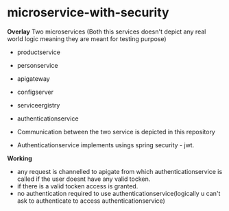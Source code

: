 # microservice-with-security
**Overlay**
Two microservices (Both this services doesn't depict any real world logic meaning they are meant for testing purpose)
  -  productservice
  -  personservice
  -  apigateway
  -  configserver
  -  serviceergistry
  -  authenticationservice

- Communication between the two service is depicted in this repository
- Authenticationservice implements usings spring security - jwt.

**Working**
- any request is channelled to apigate from which authenticationservice is called if the user doesnt have any valid tocken.
- if there is a valid tocken access is granted.
- no authentication required to use authenticationservice(logically u can't ask to authenticate to access authenticationservice)
